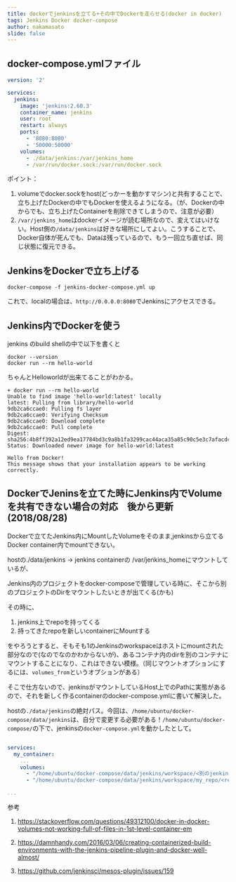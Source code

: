 ```yaml
---
title: dockerでjenkinsを立てる+その中でDockerを走らせる(docker in docker)
tags: Jenkins Docker docker-compose
author: nakamasato
slide: false
---
```


## docker-compose.ymlファイル

```jenkins-docker-compose.yml
version: '2'

services:
  jenkins:
    image: 'jenkins:2.60.3'
    container_name: jenkins
    user: root
    restart: always
    ports:
      - '8080:8080'
      - '50000:50000'
    volumes:
      - ./data/jenkins:/var/jenkins_home
      - /var/run/docker.sock:/var/run/docker.sock
```

ポイント：
1. volumeでdocker.sockをhost(どっかーを動かすマシン)と共有することで、立ち上げたDockerの中でもDockerを使えるようになる。（が、Dockerの中からでも、立ち上げたContainerを削除できてしまうので、注意が必要）
2. `/var/jenkins_home`はdockerイメージが読む場所なので、変えてはいけない。Host側の`/data/jenkins`は好きな場所にしてよい。こうすることで、Docker自体が死んでも、Dataは残っているので、もう一回立ち直せば、同じ状態に復元できる。

## JenkinsをDockerで立ち上げる


```
docker-compose -f jenkins-docker-compose.yml up
```

これで、localの場合は、`http://0.0.0.0:8080`でJenkinsにアクセスできる。


## Jenkins内でDockerを使う

jenkins のbuild shellの中で以下を書くと

```
docker --version
docker run --rm hello-world
```

ちゃんとHelloworldが出来てることがわかる。

```
+ docker run --rm hello-world
Unable to find image 'hello-world:latest' locally
latest: Pulling from library/hello-world
9db2ca6ccae0: Pulling fs layer
9db2ca6ccae0: Verifying Checksum
9db2ca6ccae0: Download complete
9db2ca6ccae0: Pull complete
Digest: sha256:4b8ff392a12ed9ea17784bd3c9a8b1fa3299cac44aca35a85c90c5e3c7afacdc
Status: Downloaded newer image for hello-world:latest

Hello from Docker!
This message shows that your installation appears to be working correctly.
```

## DockerでJeninsを立てた時にJenkins内でVolumeを共有できない場合の対応　後から更新(2018/08/28)

Dockerで立てたJenkins内にMountしたVolumeをそのまま,jenkinsから立てるDocker container内でmountできない。

hostの./data/jenkins -> jenkins containerの /var/jenkins_homeにマウントしているが、

Jenkins内のプロジェクトをdocker-composeで管理している時に、そこから別のプロジェクトのDirをマウントしたいときが出てくる(かも)

その時に、

1. jenkins上でrepoを持ってくる
2. 持ってきたrepoを新しいcontainerにMountする

をやろうとすると、そもそも1のJenkinsのworkspaceはホストにmountされた部分なので(なのでなのかわからないが)、あるコンテナ内のdirを別のコンテナにマウントすることになり、これはできない模様。（同じマウントオプションにするには、`volumes_from`というオプションがある）

そこで仕方ないので、jenkinsがマウントしているHost上でのPathに実態があるので、それを新しく作るcontainerのdocker-compose.ymlに書いて解決した。

hostの`./data/jenkins`の絶対パス。今回は、`/home/ubuntu/docker-compose/data/jenkins`は、自分で変更する必要がある！`/home/ubuntu/docker-compose/`の下で、jenkinsの`docker-compose.yml`を動かしたとして。

```yml:内側で動かすdocker-compose.yml

services:
  my_container:
    ...
    volumes:
      - "/home/ubuntu/docker-compose/data/jenkins/workspace/<別のjenkins jobのrepo>:/another_repo"
      - "/home/ubuntu/docker-compose/data/jenkins/workspace/my_repo/<repo内で引っ張ってきたrepo>:/cloned_repo"

...
```




参考

1. https://stackoverflow.com/questions/49312100/docker-in-docker-volumes-not-working-full-of-files-in-1st-level-container-em

2. https://damnhandy.com/2016/03/06/creating-containerized-build-environments-with-the-jenkins-pipeline-plugin-and-docker-well-almost/

3. https://github.com/jenkinsci/mesos-plugin/issues/159

